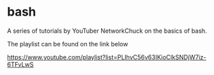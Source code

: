 # bash

A series of tutorials by YouTuber NetworkChuck on the basics of bash. 

The playlist can be found on the link below

https://www.youtube.com/playlist?list=PLIhvC56v63IKioClkSNDjW7iz-6TFvLwS
